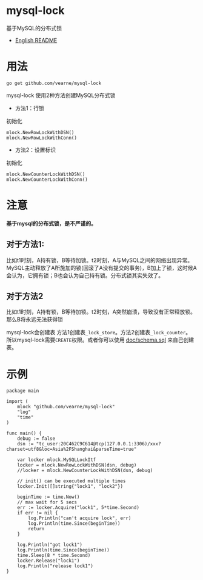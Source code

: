 # mysql-lock
基于MySQL的分布式锁

* [English README](https://github.com/vearne/mysql-lock/blob/master/README.md)

# 用法
```
go get github.com/vearne/mysql-lock
```


mysql-lock 使用2种方法创建MySQL分布式锁

* 方法1：行锁

 初始化
```
mlock.NewRowLockWithDSN()
mlock.NewRowLockWithConn()
```
* 方法2：设置标识

初始化
```
mlock.NewCounterLockWithDSN()
mlock.NewCounterLockWithConn()
```


# 注意
**基于mysql的分布式锁，是不严谨的。**


## 对于方法1:
比如t1时刻，A持有锁，B等待加锁。t2时刻，A与MySQL之间的网络出现异常。MySQL主动释放了A所施加的锁(回滚了A没有提交的事务)，B加上了锁，这时候A会认为，它拥有锁；B也会认为自己持有锁。分布式锁其实失效了。


## 对于方法2
比如t1时刻，A持有锁，B等待加锁。t2时刻，A突然崩溃，导致没有正常释放锁。那么B将永远无法获得锁


mysql-lock会创建表 方法1创建表`_lock_store`。方法2创建表`_lock_counter`。 所以mysql-lock需要`CREATE`权限。或者你可以使用 [doc/schema.sql](https://github.com/vearne/mysql-lock/blob/main/doc/schema.sql) 来自己创建表。

# 示例
```
package main

import (
	mlock "github.com/vearne/mysql-lock"
	"log"
	"time"
)

func main() {
	debug := false
	dsn := "tc_user:20C462C9C614@tcp(127.0.0.1:3306)/xxx?charset=utf8&loc=Asia%2FShanghai&parseTime=true"

	var locker mlock.MySQLLockItf
	locker = mlock.NewRowLockWithDSN(dsn, debug)
	//locker = mlock.NewCounterLockWithDSN(dsn, debug)

	// init() can be executed multiple times
	locker.Init([]string{"lock1", "lock2"})

	beginTime := time.Now()
	// max wait for 5 secs
	err := locker.Acquire("lock1", 5*time.Second)
	if err != nil {
		log.Println("can't acquire lock", err)
		log.Println(time.Since(beginTime))
		return
	}

	log.Println("got lock1")
	log.Println(time.Since(beginTime))
	time.Sleep(8 * time.Second)
	locker.Release("lock1")
	log.Println("release lock1")
}
```
